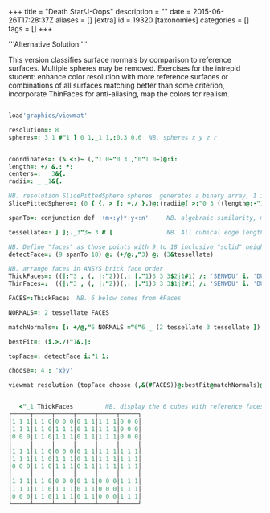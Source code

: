+++
title = "Death Star/J-Oops"
description = ""
date = 2015-06-26T17:28:37Z
aliases = []
[extra]
id = 19320
[taxonomies]
categories = []
tags = []
+++

'''Alternative Solution:'''

This version classifies surface normals by comparison to reference surfaces.  Multiple spheres may be removed.  Exercises for the intrepid student: enhance color resolution with more reference surfaces or combinations of all surfaces matching better than some criterion, incorporate ThinFaces for anti-aliasing, map the colors for realism.


```J

load'graphics/viewmat'

resolution=: 8
spheres=: 3 1 #"1 ] 0 1,_1 1,:0.3 0.6  NB. spheres x y z r


coordinates=: (% <:)~ (,"1 0~"0 3 ,"0"1 0~)@:i:
length=: +/ &.: *:
centers=: _ 3&{.
radii=: _ _1&{.

NB. resolution SlicePittedSphere spheres  generates a binary array, 1 in the geometric object
SlicePittedSphere=: (0 { {. > [: +./ }.)@:(radii@[ >:"0 3 ((length@:-"1"_ 1 centers)~ coordinates))~

spanTo=: conjunction def '(m<:y)*.y<:n'     NB. algebraic similarity, m <= y <= n

tessellate=: ] ];._3"3~ 3 # [               NB. All cubical edge length x subarrays of array y

NB. Define "faces" as those points with 9 to 18 inclusive "solid" neighbors.
detectFace=: (9 spanTo 18) @: (+/@:,"3) @: (3&tessellate)

NB. arrange faces in ANSYS brick face order
ThickFaces=: ((|:"3 , (, |:"2))(,: |."1)3 3 3$2j1#1) /: 'SENWDU' i. 'DUEWSN'
ThinFaces=:  ((|:"3 , (, |:"2))(,: |."1)3 3 3$1j2#1) /: 'SENWDU' i. 'DUEWSN'

FACES=:ThickFaces  NB. 6 below comes from #Faces

NORMALS=: 2 tessellate FACES

matchNormals=: [: +/@,"6 NORMALS ="6"6 _ (2 tessellate 3 tessellate ])

bestFit=: (i.>./)"1&.|:

topFace=: detectFace i:"1 1:

choose=: 4 : 'x}y'

viewmat resolution (topFace choose (,&(#FACES))@:bestFit@matchNormals)@SlicePittedSphere spheres


   <"_1 ThickFaces         NB. display the 6 cubes with reference faces
┌─────┬─────┬─────┬─────┬─────┬─────┐
│1 1 1│1 1 0│0 0 0│0 1 1│1 1 1│0 0 0│
│1 1 1│1 1 0│1 1 1│0 1 1│1 1 1│0 0 0│
│0 0 0│1 1 0│1 1 1│0 1 1│1 1 1│0 0 0│
│     │     │     │     │     │     │
│1 1 1│1 1 0│0 0 0│0 1 1│1 1 1│1 1 1│
│1 1 1│1 1 0│1 1 1│0 1 1│1 1 1│1 1 1│
│0 0 0│1 1 0│1 1 1│0 1 1│1 1 1│1 1 1│
│     │     │     │     │     │     │
│1 1 1│1 1 0│0 0 0│0 1 1│0 0 0│1 1 1│
│1 1 1│1 1 0│1 1 1│0 1 1│0 0 0│1 1 1│
│0 0 0│1 1 0│1 1 1│0 1 1│0 0 0│1 1 1│
└─────┴─────┴─────┴─────┴─────┴─────┘

```

